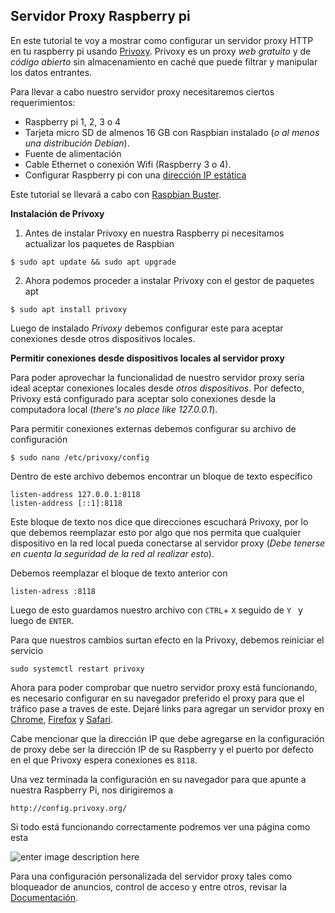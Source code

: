﻿## Servidor Proxy Raspberry pi
En este tutorial te voy a mostrar como configurar un servidor proxy HTTP en tu raspberry pi usando [Privoxy](https://www.privoxy.org/). 
Privoxy es un proxy *web gratuito* y de *código abierto* sin almacenamiento en caché que puede filtrar y manipular los datos entrantes.

Para llevar a cabo nuestro servidor proxy necesitaremos ciertos requerimientos: 
- Raspberry pi 1, 2, 3 o 4  
- Tarjeta micro SD de almenos 16 GB con Raspbian instalado (*o al menos una distribución Debian*). 
- Fuente de alimentación
- Cable Ethernet o conexión Wifi (Raspberry 3 o 4).
- Configurar Raspberry pi con una [dirección IP estática](https://pimylifeup.com/raspberry-pi-static-ip-address/)
 
Este tutorial se llevará a cabo con [Raspbian Buster](https://largefiles.pimylifeup.com/raspbian/raspbian-desktop-lite/2020-05-27-raspios-buster-armhf.zip).
 
 **Instalación de Privoxy**
 1. Antes de instalar Privoxy en nuestra Raspberry pi necesitamos actualizar los paquetes de Raspbian

 `$ sudo apt update && sudo apt upgrade` 

2. Ahora podemos proceder a instalar Privoxy con el gestor de paquetes apt 

``$ sudo apt install privoxy ``

Luego de instalado *Privoxy* debemos configurar este para aceptar conexiones desde otros dispositivos locales. 

**Permitir conexiones desde dispositivos locales al servidor proxy**

Para poder aprovechar la funcionalidad de nuestro servidor proxy sería ideal aceptar conexiones locales desde *otros dispositivos*.
Por defecto, Privoxy está configurado para aceptar solo conexiones desde la computadora local (*there's no place like 127.0.0.1*). 

Para permitir conexiones externas debemos configurar su archivo de configuración

    $ sudo nano /etc/privoxy/config

Dentro de este archivo debemos encontrar un bloque de texto específico

    listen-address 127.0.0.1:8118  
    listen-address [::1]:8118
    
  Este bloque de texto nos dice que direcciones escuchará Privoxy, por lo que debemos reemplazar esto por algo que nos permita que cualquier dispositivo en la red local pueda conectarse al servidor proxy (*Debe tenerse en cuenta la seguridad de la red al realizar esto*). 
  
Debemos reemplazar el bloque de texto anterior con 
 

    listen-adress :8118
   Luego de esto guardamos nuestro archivo con `CTRL`+ `X` seguido de `Y ` y luego de `ENTER`.

Para que nuestros cambios surtan efecto en la Privoxy, debemos reiniciar el servicio 

    sudo systemctl restart privoxy


  Ahora para poder comprobar que nuetro servidor proxy está funcionando, es necesario configurar en su navegador preferido el proxy para que el tráfico pase a traves de este. 
  Dejaré links para agregar un servidor proxy en [Chrome](https://www.nettix.com.pe/documentacion/varios/como-configurar-un-proxy-en-mi-navegador-google-chromefirefoxinternet-explorer), [Firefox](https://support.mozilla.org/es/kb/ajustes-de-conexion-en-firefox) y [Safari](https://www.avast.com/es-es/c-how-to-set-up-a-proxy#:~:text=C%C3%B3mo%20se%20configura%20un%20servidor%20proxy%20en%20Safari,-Como%20sucede%20en&text=Haga%20clic%20en%20Safari%20en,clic%20en%20Cambiar%20ajustes...).
  
Cabe mencionar que la dirección IP  que debe agregarse en la configuración de proxy debe ser la dirección IP de su Raspberry y el puerto por defecto en el que Privoxy espera conexiones es `8118`.

Una vez terminada la configuración en su navegador para que apunte a nuestra Raspberry Pi, nos dirigiremos a  

    http://config.privoxy.org/

Si todo está funcionando correctamente podremos ver una página como esta 

![enter image description here](https://pi.lbbcdn.com/wp-content/uploads/2020/04/Raspberry-Pi-Proxy-Server-Successful-Connection.png)

Para una configuración personalizada del servidor proxy tales como bloqueador de anuncios, control de acceso y entre otros, revisar la [Documentación](https://www.privoxy.org/).
